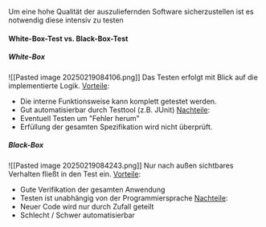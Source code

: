 Um eine hohe Qualität der auszuliefernden Software sicherzustellen ist es notwendig diese intensiv zu testen
#### White-Box-Test vs. Black-Box-Test
##### White-Box
![[Pasted image 20250219084106.png]]
Das Testen erfolgt mit Blick auf die implementierte Logik.
<u>Vorteile</u>:
* Die interne Funktionsweise kann komplett getestet werden.
* Gut automatisierbar durch Testtool (z.B. JUnit)
<u>Nachteile</u>:
* Eventuell Testen um "Fehler herum"
* Erfüllung der gesamten Spezifikation wird nicht überprüft.
##### Black-Box
![[Pasted image 20250219084243.png]]
Nur nach außen sichtbares Verhalten fließt in den Test ein.
<u>Vorteile</u>:
* Gute Verifikation der gesamten Anwendung
* Testen ist unabhängig von der Programmiersprache
<u>Nachteile</u>:
* Neuer Code wird nur durch Zufall geteilt
* Schlecht / Schwer automatisierbar